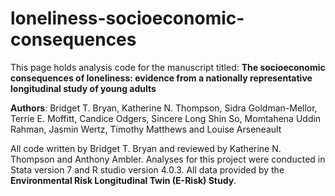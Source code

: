 # loneliness-socioeconomic-consequences

This page holds analysis code for the manuscript titled: <b> The socioeconomic consequences of loneliness: evidence from a nationally representative longitudinal study of young adults</b>

<b>Authors</b>: Bridget T. Bryan, Katherine N. Thompson, Sidra Goldman-Mellor, Terrie E. Moffitt, Candice Odgers, Sincere Long Shin So, Momtahena Uddin Rahman, Jasmin Wertz, Timothy Matthews and Louise Arseneault

All code written by Bridget T. Bryan and reviewed by Katherine N. Thompson and Anthony Ambler. Analyses for this project were conducted in Stata version 7 and R studio version 4.0.3.
All data provided by the <b>Environmental Risk Longitudinal Twin (E-Risk) Study</b>.
